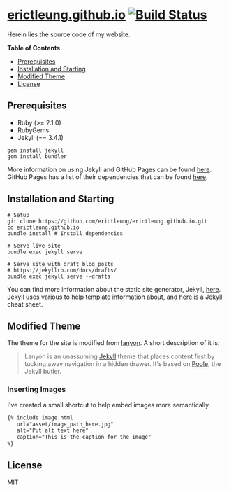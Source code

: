 # [erictleung.github.io](https://erictleung.github.io) [![Build Status](https://travis-ci.org/erictleung/erictleung.github.io.svg?branch=master)](https://travis-ci.org/erictleung/erictleung.github.io)

Herein lies the source code of my website.

**Table of Contents**

- [Prerequisites](#prerequisites)
- [Installation and Starting](#installation-and-starting)
- [Modified Theme](#modified-theme)
- [License](#license)


## Prerequisites

- Ruby (>= 2.1.0)
- RubyGems
- Jekyll (== 3.4.1)

```shell
gem install jekyll
gem install bundler
```

More information on using Jekyll and GitHub Pages can be found
[here][github_jekyll]. GitHub Pages has a list of their dependencies that can
be found [here][github_prereqs].

[github_jekyll]: https://help.github.com/articles/using-jekyll-as-a-static-site-generator-with-github-pages/
[github_prereqs]: https://pages.github.com/versions/


## Installation and Starting

```shell
# Setup
git clone https://github.com/erictleung/erictleung.github.io.git
cd erictleung.github.io
bundle install # Install dependencies

# Serve live site
bundle exec jekyll serve

# Serve site with draft blog posts
# https://jekyllrb.com/docs/drafts/
bundle exec jekyll serve --drafts
```

You can find more information about the static site generator, Jekyll,
[here][jekyll]. Jekyll uses various to help template information about, and
[here][jekyllcheat] is a Jekyll cheat sheet.

[jekyll]: http://jekyllrb.com/docs/home/
[jekyllcheat]: https://learn.cloudcannon.com/jekyll-cheat-sheet/


## Modified Theme

The theme for the site is modified from [lanyon][lanyon]. A short description
of it is:

> Lanyon is an unassuming [Jekyll](http://jekyllrb.com) theme that places
> content first by tucking away navigation in a hidden drawer. It's based on
> [Poole](http://getpoole.com), the Jekyll butler.

[lanyon]: https://github.com/poole/lanyon


### Inserting Images

I've created a small shortcut to help embed images more semantically.

```html
{% include image.html
   url="asset/image_path_here.jpg"
   alt="Put alt text here"
   caption="This is the caption for the image"
%}
```


## License

MIT
